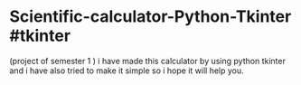 # Scientific-calculator-Python-Tkinter #tkinter 
(project of semester 1 ) i have made this calculator by using python tkinter and i have also tried to make it simple so i hope it will help you.
